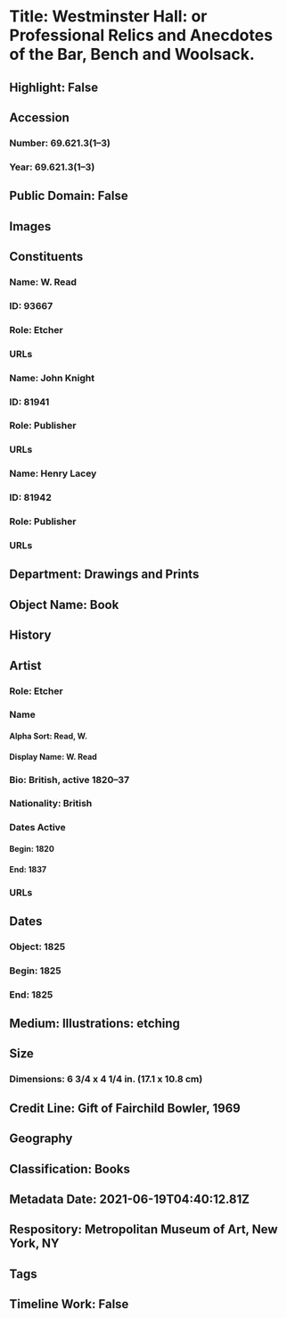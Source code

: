 # Title: Westminster Hall: or Professional Relics and Anecdotes of the Bar, Bench and Woolsack.
## Highlight: False
## Accession
### Number: 69.621.3(1–3)
### Year: 69.621.3(1–3)
## Public Domain: False
## Images
## Constituents
### Name: W. Read
### ID: 93667
### Role: Etcher
### URLs
### Name: John Knight
### ID: 81941
### Role: Publisher
### URLs
### Name: Henry Lacey
### ID: 81942
### Role: Publisher
### URLs
## Department: Drawings and Prints
## Object Name: Book
## History
## Artist
### Role: Etcher
### Name
#### Alpha Sort: Read, W.
#### Display Name: W. Read
### Bio: British, active 1820–37
### Nationality: British
### Dates Active
#### Begin: 1820
#### End: 1837
### URLs
## Dates
### Object: 1825
### Begin: 1825
### End: 1825
## Medium: Illustrations: etching
## Size
### Dimensions: 6 3/4 x 4 1/4 in. (17.1 x 10.8 cm)
## Credit Line: Gift of Fairchild Bowler, 1969
## Geography
## Classification: Books
## Metadata Date: 2021-06-19T04:40:12.81Z
## Respository: Metropolitan Museum of Art, New York, NY
## Tags
## Timeline Work: False